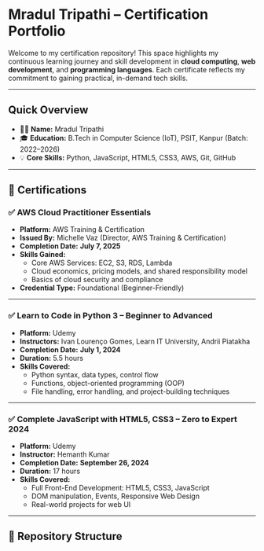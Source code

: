 #  Mradul Tripathi – Certification Portfolio

Welcome to my certification repository! This space highlights my continuous learning journey and skill development in **cloud computing**, **web development**, and **programming languages**. Each certificate reflects my commitment to gaining practical, in-demand tech skills.

---

##  Quick Overview

- 👨‍🎓 **Name:** Mradul Tripathi  
- 🎓 **Education:** B.Tech in Computer Science (IoT), PSIT, Kanpur (Batch: 2022–2026)  
- 💡 **Core Skills:** Python, JavaScript, HTML5, CSS3, AWS, Git, GitHub  

---

## 🏅 Certifications

### ✅ AWS Cloud Practitioner Essentials
- **Platform:** AWS Training & Certification  
- **Issued By:** Michelle Vaz (Director, AWS Training & Certification)  
- **Completion Date:** **July 7, 2025**
- **Skills Gained:**  
  - Core AWS Services: EC2, S3, RDS, Lambda  
  - Cloud economics, pricing models, and shared responsibility model  
  - Basics of cloud security and compliance
- **Credential Type:** Foundational (Beginner-Friendly)  

---

### ✅ Learn to Code in Python 3 – Beginner to Advanced
- **Platform:** Udemy  
- **Instructors:** Ivan Lourenço Gomes, Learn IT University, Andrii Piatakha  
- **Completion Date:** **July 1, 2024**  
- **Duration:** 5.5 hours  
- **Skills Covered:**
  - Python syntax, data types, control flow  
  - Functions, object-oriented programming (OOP)  
  - File handling, error handling, and project-building techniques  

---

### ✅ Complete JavaScript with HTML5, CSS3 – Zero to Expert 2024
- **Platform:** Udemy  
- **Instructor:** Hemanth Kumar  
- **Completion Date:** **September 26, 2024**  
- **Duration:** 17 hours  
- **Skills Covered:**
  - Full Front-End Development: HTML5, CSS3, JavaScript  
  - DOM manipulation, Events, Responsive Web Design  
  - Real-world projects for web UI  

---

## 📂 Repository Structure
